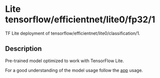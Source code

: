 # Lite tensorflow/efficientnet/lite0/fp32/1
TF Lite deployment of tensorflow/efficientnet/lite0/classification/1.

<!-- parent-model: tensorflow/efficientnet/lite0/classification/1 -->

## Description
Pre-trained model optimized to work with TensorFlow Lite.

For a good understanding of the model usage follow the
[app](https://github.com/tensorflow/examples/blob/master/lite/examples/image_classification/android/app/src/main/java/org/tensorflow/lite/examples/classification/tflite/Classifier.java)
usage.
